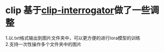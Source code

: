 # clip 基于[clip-interrogator](https://github.com/pharmapsychotic/clip-interrogator)做了一些调整<br>

1.以.txt格式输出到图片文件夹中，可以更方便的进行lora模型的训练<br>
2.支持一次性操作多个文件夹中的图片<br>
